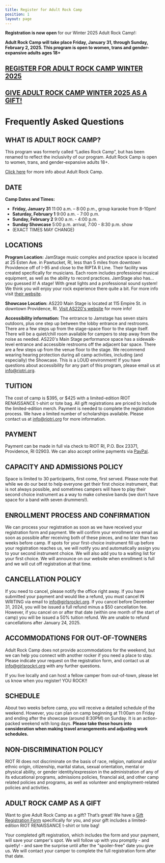 ```yaml
---
title: Register for Adult Rock Camp
position: 1
layout: page
---
```


**Registration is now open** for our Winter 2025 Adult Rock Camp!:

**Adult Rock Camp will take place Friday, January 31, through Sunday, February 2, 2025. This program is open to women, trans and gender-expansive adults ages 18+**

## <a href="https://forms.gle/GxvNXvFVxSE4RwUQA" target="_blank">REGISTER FOR ADULT ROCK CAMP WINTER 2025</a>

## [GIVE ADULT ROCK CAMP WINTER 2025 AS A GIFT!](https://forms.gle/SvAzcLaK6MTWVub18)

# Frequently Asked Questions

## WHAT IS ADULT ROCK CAMP?

This program was formerly called “Ladies Rock Camp”, but has been renamed to reflect the inclusivity of our program. Adult Rock Camp is open to women, trans, and gender-expansive adults 18+.

<a href="https://riotri.org/programs/adult-rock-camp" target="_blank">Click here</a> for more info about Adult Rock Camp. 

## DATE

**Camp Dates and Times:**
* **Friday, January 31**  11:00 a.m. – 8:00 p.m., group karaoke from 8-10pm!
* **Saturday, February 1**  9:00 a.m. - 7:00 p.m.
* **Sunday, February 2**  9:00 a.m. - 4:00 p.m.
* **Sunday Showcase** 5:00 p.m. arrival, 7:00 - 8:30 p.m. show
* (EXACT TIMES MAY CHANGE)

## LOCATIONS

**Program Location:** JamStage music complex and practice space is located at 25 Esten Ave. in Pawtucket, RI, less than 5 miles from downtown Providence off of I-95 and close to the RIPTA R Line. Their facility was created specifically for musicians. Each room includes professional musical equipment, as well as the ability to record practices. JamStage also has… you guessed it! A stage! With great lights and a professional sound system! We think you will enjoy your rock experience there quite a bit. For more info visit <a href="http://jamstage.net/" target="_blank">their website</a>.

**Showcase Location:** AS220 Main Stage is located at 115 Empire St. in downtown Providence, RI. <A href="https://as220.org/perform" targe="–blank">Visit AS220's website</A> for more info!

**Accessibility information:**
The entrance to Jamstage has seven stairs outdoors, plus one step up between the lobby entrance and restrooms. There are a few steps up from the stage-space floor to the stage itself. There will be a quiet/chill room available for campers to step away from the noise as needed. AS220's Main Stage performance space has a sidewalk-level entrance and accessible restrooms off the adjacent bar space. There are a few steps up from the venue floor to the stage. We recommend wearing hearing protection during all camp activities, including (and especially) the Showcase. This is a LOUD environment! If you have questions about accessibility for any part of this program, please email us at [info@riotri.org](mailto:info@riotri.org). 

## TUITION

The cost of camp is $395, or $425 with a limited-edition RIOT RENAISSANCE t-shirt or tote bag. All gift registrations are priced to include the limited-edition merch. Payment is needed to complete the registration process. We have a limited number of scholarships available. Please contact us at [info@riotri.org](mailto:info@riotri.org) for more information.

## PAYMENT

Payment can be made in full via check to RIOT RI, P.O. Box 23371, Providence, RI 02903. We can also accept online payments via <a href="https://www.paypal.com/paypalme/riotrhodeisland" target="_blank">PayPal</a>.

## CAPACITY AND ADMISSIONS POLICY

Space is limited to 30 participants, first come, first served. Please note that while we do our best to help everyone get their first choice instrument, that is not always possible, and sometimes campers will have to play their second choice instrument as a way to make cohesive bands (we don’t have space for a band with seven drummers!).

## ENROLLMENT PROCESS AND CONFIRMATION

We can process your registration as soon as we have received your registration form and payment. We will confirm your enrollment via email as soon as possible after receiving both of these pieces, and no later than two weeks before camp. If spots for your first-choice instrument fill up before your registration reaches us, we will notify you and automatically assign you to your second instrument choice. We will also add you to a waiting list for your first choice. We will announce on our website when enrollment is full and we will cut off registration at that time.

## CANCELLATION POLICY

If you need to cancel, please notify the office right away. If you have submitted your payment and would like a refund, you must cancel IN WRITING via email to [info@girlsrockri.org](mailto:info@girlsrockri.org). If you cancel before December 31, 2024, you will be issued a full refund minus a $50 cancellation fee. However, if you cancel on or after that date (within one month of the start of camp) you will be issued a 50% tuition refund. We are unable to refund cancellations after January 24, 2025.

## ACCOMMODATIONS FOR OUT-OF-TOWNERS

Adult Rock Camp does not provide accommodations for the weekend, but we can help you connect with another rocker if you need a place to stay. Please indicate your request on the registration form, and contact us at [info@girlsrockri.org](mailto:info@girlsrockri.org) with any further questions.

If you live locally and can host a fellow camper from out-of-town, please let us know when you register! YOU ROCK!! 

## SCHEDULE

About two weeks before camp, you will receive a detailed schedule of the weekend. However, you can plan on camp beginning at 11:00am on Friday and ending after the showcase (around 8:30PM) on Sunday. It is an action-packed weekend with long days. 
**Please take these hours into consideration when making travel arrangements and adjusting work schedules.**

## NON-DISCRIMINATION POLICY

RIOT RI does not discriminate on the basis of race, religion, national and/or ethnic origin, citizenship, marital status, sexual orientation, mental or physical ability, or gender identity/expression in the administration of any of its educational programs, admissions policies, financial aid, and other camp related policies and programs, as well as volunteer and employment-related policies and activities.

## ADULT ROCK CAMP AS A GIFT

Want to give Adult Rock Camp as a gift? That’s great! We have a <a href="https://forms.gle/SvAzcLaK6MTWVub18" target="_blank">Gift Registration Form</a> specifically for you, and your gift includes a limited-edition RIOT RENAISSANCE t-shirt or tote bag!

Your completed gift registration, which includes the form and your payment, will save your camper's spot. We will follow up with you promptly - and quietly! - and save the surprise until after the "spoiler-free" date you give us. We will contact your camper to complete the full registration form after that date.
